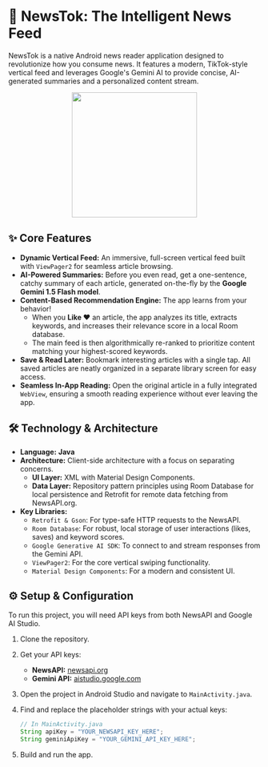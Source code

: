
# 🚀 NewsTok: The Intelligent News Feed

NewsTok is a native Android news reader application designed to revolutionize how you consume news. It features a modern, TikTok-style vertical feed and leverages Google's Gemini AI to provide concise, AI-generated summaries and a personalized content stream.

<div align="center">
  <!-- TODO: Add a GIF or Screenshot of the app here -->
  <img src="your_screenshot_url_here.png" width="250">
</div>

## ✨ Core Features

- **Dynamic Vertical Feed:** An immersive, full-screen vertical feed built with `ViewPager2` for seamless article browsing.
- **AI-Powered Summaries:** Before you even read, get a one-sentence, catchy summary of each article, generated on-the-fly by the **Google Gemini 1.5 Flash model**.
- **Content-Based Recommendation Engine:** The app learns from your behavior!
  - When you **Like ❤️** an article, the app analyzes its title, extracts keywords, and increases their relevance score in a local Room database.
  - The main feed is then algorithmically re-ranked to prioritize content matching your highest-scored keywords.
- **Save & Read Later:** Bookmark interesting articles with a single tap. All saved articles are neatly organized in a separate library screen for easy access.
- **Seamless In-App Reading:** Open the original article in a fully integrated `WebView`, ensuring a smooth reading experience without ever leaving the app.

## 🛠️ Technology & Architecture

- **Language:** **Java**
- **Architecture:** Client-side architecture with a focus on separating concerns.
  - **UI Layer:** XML with Material Design Components.
  - **Data Layer:** Repository pattern principles using Room Database for local persistence and Retrofit for remote data fetching from NewsAPI.org.
- **Key Libraries:**
  - `Retrofit & Gson`: For type-safe HTTP requests to the NewsAPI.
  - `Room Database`: For robust, local storage of user interactions (likes, saves) and keyword scores.
  - `Google Generative AI SDK`: To connect to and stream responses from the Gemini API.
  - `ViewPager2`: For the core vertical swiping functionality.
  - `Material Design Components`: For a modern and consistent UI.

## ⚙️ Setup & Configuration

To run this project, you will need API keys from both NewsAPI and Google AI Studio.

1.  Clone the repository.
2.  Get your API keys:
    - **NewsAPI:** [newsapi.org](https://newsapi.org/)
    - **Gemini API:** [aistudio.google.com](https://aistudio.google.com/)
3.  Open the project in Android Studio and navigate to `MainActivity.java`.
4.  Find and replace the placeholder strings with your actual keys:

    ```java
    // In MainActivity.java
    String apiKey = "YOUR_NEWSAPI_KEY_HERE";
    String geminiApiKey = "YOUR_GEMINI_API_KEY_HERE";
    ```
5.  Build and run the app.
